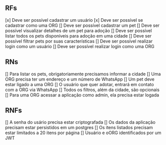 
## RFs

[x] Deve ser possível cadastrar um usuário
[x] Deve ser possível se cadastrar como uma ORG
[] Deve ser possível cadastrar um pet
[] Deve ser possível visualizar detalhes de um pet para adoção
[] Deve ser possível listar todos os pets disponíveis para adoção em uma cidade
[] Deve ser possível filtrar pets por suas características
[] Deve ser possível realizar login como um usuário
[] Deve ser possível realizar login como uma ORG


## RNs

[] Para listar os pets, obrigatoriamente precisamos informar a cidade
[] Uma ORG precisa ter um endereço e um número de WhatsApp
[] Um pet deve estar ligado a uma ORG
[] O usuário que quer adotar, entrará em contato com a ORG via WhatsApp
[] Todos os filtros, além da cidade, são opcionais
[] Para uma ORG acessar a aplicação como admin, ela precisa estar logada

## RNFs

[] A senha do usário precisa estar criptografada
[] Os dados da aplicação precisam estar persistidos em um postgres
[] Os itens listados precisam estar limitados a 20 itens por página
[] Usuário e oORG identificados por um JWT